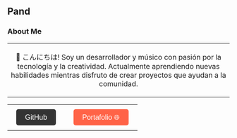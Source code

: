 Pand
---

###  **About Me**

<table style="width: 100%; text-align: center;">
    <tr>
      <td>
            <p>🍃 こんにちは! Soy un desarrollador y músico con pasión por la tecnología y la creatividad. Actualmente aprendiendo nuevas habilidades mientras disfruto de crear proyectos que ayudan a la comunidad.</p>
      </td>
    </tr>
</table>

<table style="width: 100%; text-align: center;">
  <tr>
    <td style="padding: 20px;">
      <a href="https://github.com/Pand" target="_blank" style="text-decoration:none; color:#fff; background-color:#333; padding: 10px 20px; border-radius: 5px; font-size: 16px; font-family: 'Arial', sans-serif; transition: background-color 0.3s;">
        GitHub <i class="fab fa-github"></i>
      </a>
    </td>
    <td style="padding: 20px;">
      <a href="https://pandweb.com" target="_blank" style="text-decoration:none; color:#fff; background-color:#FF6347; padding: 10px 20px; border-radius: 5px; font-size: 16px; font-family: 'Arial', sans-serif; transition: background-color 0.3s;">
       Portafolio 🌐
      </a>
    </td>
  </tr>
</table>



